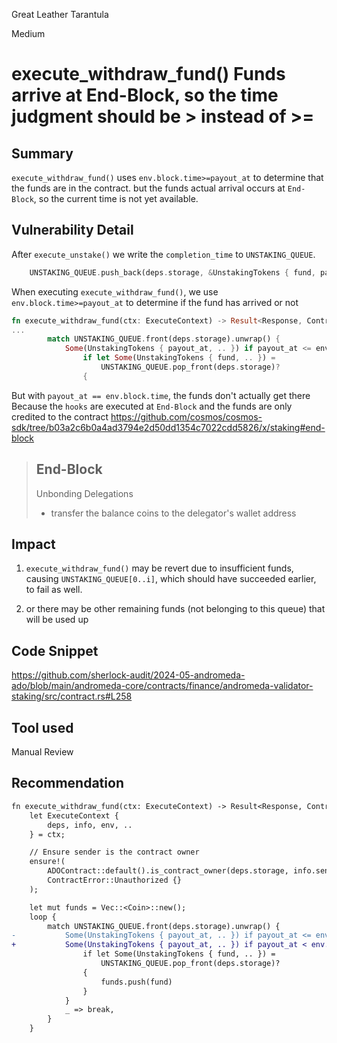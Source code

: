 Great Leather Tarantula

Medium

# execute_withdraw_fund() Funds arrive at End-Block, so the time judgment should be > instead of >=

## Summary
`execute_withdraw_fund()` uses `env.block.time>=payout_at` to determine that the funds are in the contract.
but the funds actual arrival occurs at `End-Block`, so the current time is not yet available.

## Vulnerability Detail
After `execute_unstake()` we write the `completion_time` to `UNSTAKING_QUEUE`.
```rust
    UNSTAKING_QUEUE.push_back(deps.storage, &UnstakingTokens { fund, payout_at })? ;
```
When executing `execute_withdraw_fund()`, we use `env.block.time>=payout_at` to determine if the fund has arrived or not
```rust
fn execute_withdraw_fund(ctx: ExecuteContext) -> Result<Response, ContractError> {
...
        match UNSTAKING_QUEUE.front(deps.storage).unwrap() {
            Some(UnstakingTokens { payout_at, .. }) if payout_at <= env.block.time => {
                if let Some(UnstakingTokens { fund, .. }) =
                    UNSTAKING_QUEUE.pop_front(deps.storage)?
                {
```

But with `payout_at == env.block.time`, the funds don't actually get there
Because the `hooks` are executed at `End-Block` and the funds are only credited to the contract
https://github.com/cosmos/cosmos-sdk/tree/b03a2c6b0a4ad3794e2d50dd1354c7022cdd5826/x/staking#end-block
>## End-Block
>Unbonding Delegations
>- transfer the balance coins to the delegator's wallet address

## Impact
1. `execute_withdraw_fund()` may be revert due to insufficient funds, causing `UNSTAKING_QUEUE[0..i]`, which should have succeeded earlier, to fail as well.

2. or there may be other remaining funds (not belonging to this queue) that will be used up

## Code Snippet
https://github.com/sherlock-audit/2024-05-andromeda-ado/blob/main/andromeda-core/contracts/finance/andromeda-validator-staking/src/contract.rs#L258
## Tool used

Manual Review

## Recommendation
```diff
fn execute_withdraw_fund(ctx: ExecuteContext) -> Result<Response, ContractError> {
    let ExecuteContext {
        deps, info, env, ..
    } = ctx;

    // Ensure sender is the contract owner
    ensure!(
        ADOContract::default().is_contract_owner(deps.storage, info.sender.as_str())?,
        ContractError::Unauthorized {}
    );

    let mut funds = Vec::<Coin>::new();
    loop {
        match UNSTAKING_QUEUE.front(deps.storage).unwrap() {
-           Some(UnstakingTokens { payout_at, .. }) if payout_at <= env.block.time => {
+           Some(UnstakingTokens { payout_at, .. }) if payout_at < env.block.time => {
                if let Some(UnstakingTokens { fund, .. }) =
                    UNSTAKING_QUEUE.pop_front(deps.storage)?
                {
                    funds.push(fund)
                }
            }
            _ => break,
        }
    }
```